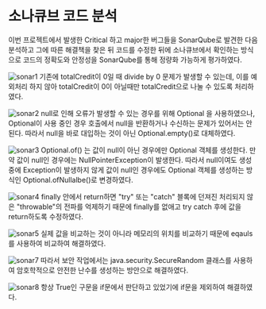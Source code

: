 <h1>소나큐브 코드 분석</h1>

이번 프로젝트에서 발생한 Critical 하고 major한 버그들을 SonarQube로 발견한 다음 분석하고 그에 따른 해결책을 찾은 뒤 
코드를 수정한 뒤에 소나큐브에서 확인하는 방식으로 코드의 정확도와 안정성을 SonarQube를 통해 정량화 가능하게 평가하였다.

 ![sonar1](https://github.com/CSID-DGU/2023-1-OPPS1-1921-5/assets/103040750/8728a179-16c5-433f-8aee-60a1c564543f)
  기존에 totalCredit이 0일 때 divide by 0 문제가 발생할 수 있는데, 이를 예외처리 하지 않아 totalCredit이 0이 아닐때만 totalCredit으로 나눌 수 있도록 처리하였다.


  
 ![sonar2](https://github.com/CSID-DGU/2023-1-OPPS1-1921-5/assets/103040750/e5b47017-d414-4ae5-b605-fdc4caa087d5)
  null로 인해 오류가 발생할 수 있는 경우를 위해 Optional 을 사용하였으나, Optional이 사용 중인 경우 호출에서 null을 반환하거나 수신하는 문제가 있어서는 안 된다. 따라서 null을 바로 대입하는 것이 아닌 Optional.empty()로 대체하였다.



 ![sonar3](https://github.com/CSID-DGU/2023-1-OPPS1-1921-5/assets/103040750/1bef0332-ea7e-44b0-83df-d0e6acaccf4f)
  Optional.of() 는 값이 null이 아닌 경우에만 Optional 객체를 생성한다. 만약 값이 null인 경우에는 NullPointerException이 발생한다. 따라서 null이여도 생성 중에 Exception이 발생하지 않게 값이 null인 경우에도 Optional 객체를 생성하는 방식인 Optional.ofNullalbe()로 변경하였다.



 ![sonar4](https://github.com/CSID-DGU/2023-1-OPPS1-1921-5/assets/103040750/0e83c1af-5c17-4096-80f1-cce4e836e128)
  finally 안에서 return하면 "try" 또는 "catch" 블록에 던져진 처리되지 않은 "throwable"의 전파를 억제하기 때문에 finally를 없애고 try catch 후에 값을 return하도록 수정하였다.
  


 ![sonar5](https://github.com/CSID-DGU/2023-1-OPPS1-1921-5/assets/103040750/778a7600-2ba6-42ae-a73d-38312504d80f)
    실제 값을 비교하는 것이 아니라 메모리의 위치를 비교하기 때문에 eqauls를 사용하여 비교하여 해결하였다.



 ![sonar7](https://github.com/CSID-DGU/2023-1-OPPS1-1921-5/assets/103040750/9f541490-e329-4a82-bbc1-a21dc9eeb935)
  따라서 보안 작업에서는 java.security.SecureRandom 클래스를 사용하여 암호학적으로 안전한 난수를 생성하는 방안으로 해결하였다.



 ![sonar8](https://github.com/CSID-DGU/2023-1-OPPS1-1921-5/assets/103040750/9c144f96-840d-414e-9af0-6f86dcceeaab)
  항상 True인 구문을 if문에서 판단하고 있었기에 if문을 제외하여 해결하였다.





